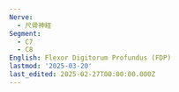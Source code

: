 ```yaml
---
Nerve:
  - 尺骨神経
Segment:
  - C7
  - C8
English: Flexor Digitorum Profundus (FDP)
lastmod: '2025-03-20'
last_edited: 2025-02-27T00:00:00.000Z
---
```



